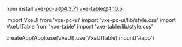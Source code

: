 npm install vxe-pc-ui@4.3.71 vxe-table@4.10.5

import VxeUI from 'vxe-pc-ui'
import 'vxe-pc-ui/lib/style.css'
import VxeUITable from 'vxe-table'
import 'vxe-table/lib/style.css'

createApp(App).use(VxeUI).use(VxeUITable).mount('#app')
